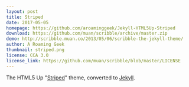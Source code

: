 ```yaml
---
layout: post
title: Striped
date: 2017-05-05
homepage: https://github.com/aroaminggeek/Jekyll-HTML5Up-Striped
download: https://github.com/muan/scribble/archive/master.zip
demo: http://scribble.muan.co/2013/05/06/scribble-the-jekyll-theme/
author: A Roaming Geek
thumbnail: striped.png
license: CCA 3.0
license_link: https://github.com/muan/scribble/blob/master/LICENSE
---
```


The HTML5 Up "[Striped](https://html5up.net/striped)" theme, converted to [Jekyll](http://jekyllrb.com).  
